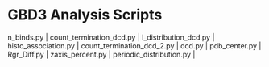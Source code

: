 # GBD3 Analysis Scripts

n_binds.py                  |
count_termination_dcd.py    |
l_distribution_dcd.py       |
histo_association.py        |
count_termination_dcd_2.py  |
dcd.py                      |
pdb_center.py               |
Rgr_Diff.py                 |
zaxis_percent.py            |
periodic_distribution.py    |
